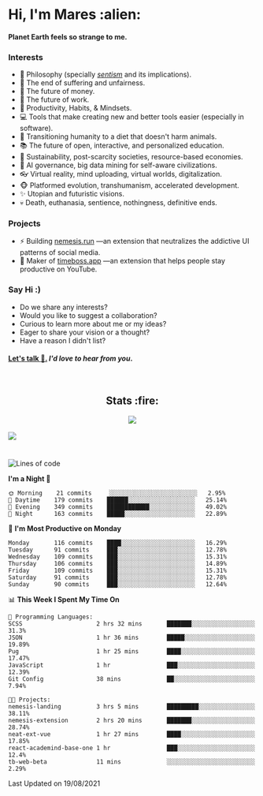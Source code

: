 <h1>Hi, I'm Mares :alien:</h1>

#### Planet Earth feels so strange to me.

### **Interests**

- 🌊 Philosophy (specially [_sentism_][sentismmedium] and its implications).
- 🎯 The end of suffering and unfairness.
- 💸 The future of money.
- 💼 The future of work.
- 🧠 Productivity, Habits, & Mindsets.
- 💻 Tools that make creating new and better tools easier (especially in software).
- 🥗 Transitioning humanity to a diet that doesn't harm animals.
- 📚 The future of open, interactive, and personalized education.
- 🌱 Sustainability, post-scarcity societies, resource-based economies.
- 🤖 AI governance, big data mining for self-aware civilizations.
- 👓 Virtual reality, mind uploading, virtual worlds, digitalization.
- 🐵 Platformed evolution, transhumanism, accelerated development.
- ✨ Utopian and futuristic visions.
- 💀 Death, euthanasia, sentience, nothingness, definitive ends.


### **Projects**

- ⚡ Building [nemesis.run](https://nemesis.run) —an extension that neutralizes the addictive UI patterns of social media.
- 💎 Maker of [timeboss.app](https://timeboss.app) —an extension that helps people stay productive on YouTube.


### **Say Hi :)**

- Do we share any interests?
- Would you like to suggest a collaboration?
- Curious to learn more about me or my ideas?
- Eager to share your vision or a thought?
- Have a reason I didn't list?

#### [Let's talk :wave:.](mailto:mareszhar@gmail.com) _I'd love to hear from you_.

[sentismmedium]: https://medium.com/@mareszhar/born-a-prisoner-a-reflection-about-life-its-struggles-and-a-plan-to-escape-d8566ce9b026

<br>

<h2 align="center">Stats :fire:</h2>

<div align="center">
  <img src="https://github-readme-streak-stats.herokuapp.com?user=mareszhar&theme=black-ice&hide_border=true&stroke=FFFFFF15&ring=DF8FFE&fire=DF8FFE&currStreakLabel=DF8FFE&background=1A232A&currStreakNum=86FFAB">
</div>

<!-- Add or remove this: &dates=B1AAB3FF at the end of the streak stats URL if they get bugged and aren't updating -->

<br>

<img src="https://activity-graph.herokuapp.com/graph?username=mareszhar&theme=nord&bg_color=00000000&color=979797&line=DF8FFE&point=00000000&area=true&hide_border=true">

<br>

<h1></h1>

<!--START_SECTION:waka-->
![Lines of code](https://img.shields.io/badge/From%20Hello%20World%20I%27ve%20Written-126415%20lines%20of%20code-blue)

**I'm a Night 🦉** 

```text
🌞 Morning    21 commits     ░░░░░░░░░░░░░░░░░░░░░░░░░   2.95% 
🌆 Daytime    179 commits    ██████░░░░░░░░░░░░░░░░░░░   25.14% 
🌃 Evening    349 commits    ████████████░░░░░░░░░░░░░   49.02% 
🌙 Night      163 commits    █████░░░░░░░░░░░░░░░░░░░░   22.89%

```
📅 **I'm Most Productive on Monday** 

```text
Monday       116 commits    ████░░░░░░░░░░░░░░░░░░░░░   16.29% 
Tuesday      91 commits     ███░░░░░░░░░░░░░░░░░░░░░░   12.78% 
Wednesday    109 commits    ███░░░░░░░░░░░░░░░░░░░░░░   15.31% 
Thursday     106 commits    ███░░░░░░░░░░░░░░░░░░░░░░   14.89% 
Friday       109 commits    ███░░░░░░░░░░░░░░░░░░░░░░   15.31% 
Saturday     91 commits     ███░░░░░░░░░░░░░░░░░░░░░░   12.78% 
Sunday       90 commits     ███░░░░░░░░░░░░░░░░░░░░░░   12.64%

```


📊 **This Week I Spent My Time On** 

```text
💬 Programming Languages: 
SCSS                     2 hrs 32 mins       ███████░░░░░░░░░░░░░░░░░░   31.3% 
JSON                     1 hr 36 mins        █████░░░░░░░░░░░░░░░░░░░░   19.89% 
Pug                      1 hr 25 mins        ████░░░░░░░░░░░░░░░░░░░░░   17.47% 
JavaScript               1 hr                ███░░░░░░░░░░░░░░░░░░░░░░   12.39% 
Git Config               38 mins             ██░░░░░░░░░░░░░░░░░░░░░░░   7.94%

🐱‍💻 Projects: 
nemesis-landing          3 hrs 5 mins        █████████░░░░░░░░░░░░░░░░   38.11% 
nemesis-extension        2 hrs 20 mins       ███████░░░░░░░░░░░░░░░░░░   28.74% 
neat-ext-vue             1 hr 27 mins        ████░░░░░░░░░░░░░░░░░░░░░   17.85% 
react-academind-base-one 1 hr                ███░░░░░░░░░░░░░░░░░░░░░░   12.4% 
tb-web-beta              11 mins             ░░░░░░░░░░░░░░░░░░░░░░░░░   2.29%

```


 Last Updated on 19/08/2021
<!--END_SECTION:waka-->

